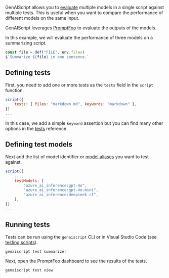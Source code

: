 GenAIScript allows you to [evaluate](/genaiscript/reference/scripts/tests) multiple models in a single script
against multiple tests.
This is useful when you want to compare the performance of different models on the same input.

GenAIScript leverages [PromptFoo](https://www.promptfoo.dev/docs/getting-started/) to evaluate the outputs of the models.

In this example, we will evaluate the performance of three models on a summarizing script.

```js title="summarizer.genai.js"
const file = def("FILE", env.files)
$`Summarize ${file} in one sentence.`
```

## Defining tests

First, you need to add one or more tests as the `tests` field in the `script` function.

```js
script({
    tests: { files: "markdown.md", keywords: "markdown" },
})
...
```

In this case, we add a simple `keyword` assertion but you can find many other options in the [tests](/genaiscript/reference/scripts/tests) reference.

## Defining test models

Next add the list of model identifier or [model aliases](/genaiscript/reference/scripts/model-aliases) you want to test against.

```js
script({
    ...,
    testModels: [
        "azure_ai_inference:gpt-4o",
        "azure_ai_inference:gpt-4o-mini",
        "azure_ai_inference:deepseek-r1",
    ],
})
...
```

## Running tests

Tests can be run using the `genaiscript` CLI or in Visual Studio Code (see [testing scripts](/genaiscript/getting-started/testing-scripts)).

```sh
genaiscript test summarizer
```

Next, open the PromptFoo dashboard to see the results of the tests.

```sh
genaiscript test view
```
